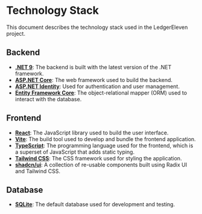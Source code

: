 # Technology Stack

This document describes the technology stack used in the LedgerEleven project.

## Backend

*   **[.NET 9](https://dotnet.microsoft.com/en-us/download/dotnet/9.0)**: The backend is built with the latest version of the .NET framework.
*   **[ASP.NET Core](https://docs.microsoft.com/en-us/aspnet/core/?view=aspnetcore-6.0)**: The web framework used to build the backend.
*   **[ASP.NET Identity](https://learn.microsoft.com/en-us/aspnet/core/security/authentication/identity)**: Used for authentication and user management.
*   **[Entity Framework Core](https://docs.microsoft.com/en-us/ef/core/)**: The object-relational mapper (ORM) used to interact with the database.


## Frontend

*   **[React](https://reactjs.org/)**: The JavaScript library used to build the user interface.
*   **[Vite](https://vitejs.dev/)**: The build tool used to develop and bundle the frontend application.
*   **[TypeScript](https://www.typescriptlang.org/)**: The programming language used for the frontend, which is a superset of JavaScript that adds static typing.
*   **[Tailwind CSS](https://tailwindcss.com/)**: The CSS framework used for styling the application.
*   **[shadcn/ui](https://ui.shadcn.com/)**: A collection of re-usable components built using Radix UI and Tailwind CSS.

## Database

*   **[SQLite](https://www.sqlite.org/index.html)**: The default database used for development and testing.

